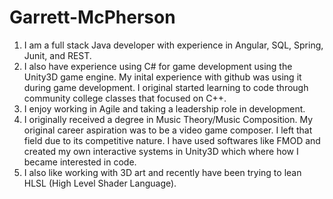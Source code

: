 # Garrett-McPherson

1. I am a full stack Java developer with experience in Angular, SQL, Spring, Junit, and REST.
2. I also have experience using C# for game development using the Unity3D game engine. My inital experience with github was using it during game development. I original started learning to code through community college classes that focused on C++.
3. I enjoy working in Agile and taking a leadership role in development.
4. I originally received a degree in Music Theory/Music Composition. My original career aspiration was to be a video game composer. I left that field due to its competitive nature. I have used softwares like FMOD and created my own interactive systems in Unity3D which where how I became interested in code.
5. I also like working with 3D art and recently have been trying to lean HLSL (High Level Shader Language).